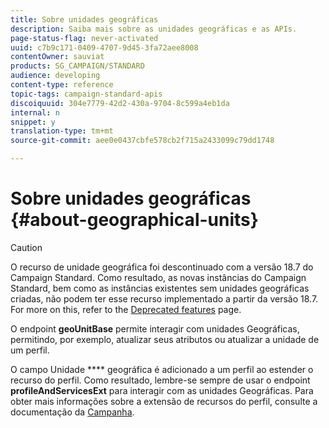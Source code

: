 ```yaml
---
title: Sobre unidades geográficas
description: Saiba mais sobre as unidades geográficas e as APIs.
page-status-flag: never-activated
uuid: c7b9c171-0409-4707-9d45-3fa72aee8008
contentOwner: sauviat
products: SG_CAMPAIGN/STANDARD
audience: developing
content-type: reference
topic-tags: campaign-standard-apis
discoiquuid: 304e7779-42d2-430a-9704-8c599a4eb1da
internal: n
snippet: y
translation-type: tm+mt
source-git-commit: aee0e0437cbfe578cb2f715a2433099c79dd1748

---
```



# Sobre unidades geográficas {#about-geographical-units}

>[!CAUTION]
>
>O recurso de unidade geográfica foi descontinuado com a versão 18.7 do Campaign Standard.
Como resultado, as novas instâncias do Campaign Standard, bem como as instâncias existentes sem unidades geográficas criadas, não podem ter esse recurso implementado a partir da versão 18.7.
For more on this, refer to the <a href="https://helpx.adobe.com/campaign/kb/acs-deprecated-and-removed-features.html">Deprecated features</a> page.

O endpoint **geoUnitBase** permite interagir com unidades Geográficas, permitindo, por exemplo, atualizar seus atributos ou atualizar a unidade de um perfil.

O campo Unidade **** geográfica é adicionado a um perfil ao estender o recurso do perfil. Como resultado, lembre-se sempre de usar o endpoint **profileAndServicesExt** para interagir com as unidades Geográficas. Para obter mais informações sobre a extensão de recursos do perfil, consulte a documentação da [Campanha](https://helpx.adobe.com/campaign/standard/administration/using/organizational-units.html#partitioning-profiles).
